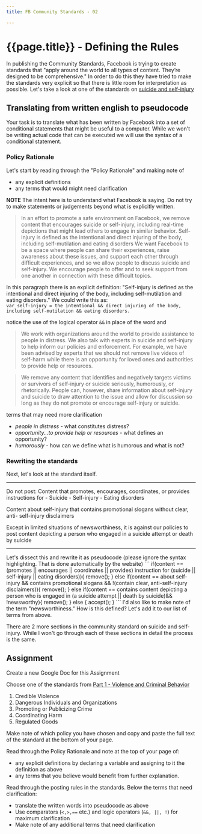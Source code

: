 ```yaml
---
title: FB Community Standards - 02

---
```

# {{page.title}} - Defining the Rules
In publishing the Community Standards, Facebook is trying to create standards that "apply around the world to all types of content. They’re designed to be comprehensive." In order to do this they have tried to make the standards very explicit so that there is little room for interpretation as possible. Let's take a look at one of the standards on [suicide and self-injury](https://www.facebook.com/communitystandards/suicide_self_injury_violence/)

## Translating from written english to pseudocode
Your task is to translate what has been written by Facebook into a set of conditional statements that might be useful to a computer. While we won't be writing actual code that can be executed we will use the syntax of a conditional statement.

### Policy Rationale
Let's start by reading through the "Policy Rationale" and making note of

- any explicit definitions
- any terms that would might need clarification

**NOTE** The intent here is to understand what Facebook is saying. Do not try to make statements or judgements beyond what is explicitly written.

>In an effort to promote a safe environment on Facebook, we remove content that encourages suicide or self-injury, including real-time depictions that might lead others to engage in similar behavior. Self-injury is defined as the intentional and direct injuring of the body, including self-mutilation and eating disorders We want Facebook to be a space where people can share their experiences, raise awareness about these issues, and support each other through difficult experiences, and so we allow people to discuss suicide and self-injury. We encourage people to offer and to seek support from one another in connection with these difficult topics.

In this paragraph there is an explicit definition: "Self-injury is defined as the intentional and direct injuring of the body, including self-mutilation and eating disorders." We could write this as: <br>
`var self-injury = the intentional && direct injuring of the body, including self-mutilation && eating disorders.`

notice the use of the logical operator `&&` in place of the word and

>We work with organizations around the world to provide assistance to people in distress. We also talk with experts in suicide and self-injury to help inform our policies and enforcement. For example, we have been advised by experts that we should not remove live videos of self-harm while there is an opportunity for loved ones and authorities to provide help or resources.

>We remove any content that identifies and negatively targets victims or survivors of self-injury or suicide seriously, humorously, or rhetorically. People can, however, share information about self-injury and suicide to draw attention to the issue and allow for discussion so long as they do not promote or encourage self-injury or suicide.

terms that may need more clarification
- _people in distress_ - what constitutes distress?
- _opportunity...to provide help or resources_ - what defines an opportunity?
- _humorously_ - how can we define what is humorous and what is not?

### Rewriting the standards
Next, let's look at the standard itself.
<hr>
Do not post:
Content that promotes, encourages, coordinates, or provides instructions for
- Suicide
- Self-injury
- Eating disorders

Content about self-injury that contains promotional slogans without clear, anti- self-injury disclaimers

Except in limited situations of newsworthiness, it is against our policies to post content depicting a person who engaged in a suicide attempt or death by suicide
<hr>
Let's dissect this and rewrite it as pseudocode (please ignore the syntax highlighting. That is done automatically by the website)
```
if(content ==
  (promotes || encourages || coordinates || provides)
  instruction for
  (suicide || self-injury || eating disorders)){
    remove();
} else if(content ==
  about self-injury &&
  contains promotional slogans &&
  !(contain clear, anti-self-injury disclaimers)){
      remove();
} else if(content ==
  contains content depicting a person who is engaged in
  (a suicide attempt || death by suicide)&&
  !newsworthy){
    remove();
} else {
  accept();
}
```
I'd also like to make note of the term "newsworthiness." How is this defined? Let's add it to our list of terms from above.

There are 2 more sections in the community standard on suicide and self-injury. While I won't go through each of these sections in detail the process is the same.

## Assignment
Create a new Google Doc for this Assignment

Choose one of the standards from [Part 1 - Violence and Criminal Behavior](https://www.facebook.com/communitystandards/violence_criminal_behavior)
1. Credible Violence
2. Dangerous Individuals and Organizations
3. Promoting or Publicizing Crime
4. Coordinating Harm
5. Regulated Goods

Make note of which policy you have chosen and copy and paste the full text of the standard at the bottom of your page.

Read through the Policy Rationale and note at the top of your page of:
- any explicit definitions by declaring a variable and assigning to it the definition as above
- any terms that you believe would benefit from further explanation.

Read through the posting rules in the standards. Below the terms that need clarification:
- translate the written words into pseudocode as above
- Use comparators (`<,>,==` etc.) and logic operators (`&&, ||, !`) for maximum clarification
- Make note of any additional terms that need clarification
